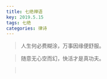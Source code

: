 ```yaml
---
title: 七绝禅语
key: 2019.5.15
tags: 七绝
categories: 律诗
---
```


<blockquote class="blockquote-center">人生何必费糊涂，万事因缘便舒服。
</blockquote>
<blockquote class="blockquote-center">随意无心空而幻，快活才是真功夫。
</blockquote>
<blockquote class="blockquote-center"></br>
</blockquote>
